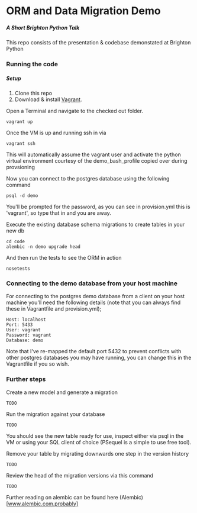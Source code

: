 # ORM and Data Migration Demo
##### A Short Brighton Python Talk
This repo consists of the presentation & codebase demonstated at Brighton Python

### Running the code
##### Setup
1. Clone this repo
2. Download & install [Vagrant](https://www.vagrantup.com/).

Open a Terminal and navigate to the checked out folder.
```
vagrant up
```

Once the VM is up and running ssh in via

```
vagrant ssh
```

This will automatically assume the vagrant user and activate the python virtual environment courtesy of the demo_bash_profile copied over during provsioning

Now you can connect to the postgres database using the following command

```
psql -d demo
```

You'll be prompted for the password, as you can see in provision.yml this is 'vagrant', so type that in and you are away.



Execute the existing database schema migrations to create tables in your new db

```
cd code
alembic -n demo upgrade head
```

And then run the tests to see the ORM in action

```
nosetests
```

### Connecting to the demo database from your host machine

For connecting to the postgres demo database from a client on your host machine you'll need the following details (note that you can always find these in Vagrantfile and provision.yml);

```
Host: localhost
Port: 5433
User: vagrant
Password: vagrant
Database: demo
```

Note that I've re-mapped the default port 5432 to prevent conflicts with other postgres databases you may have running, you can change this in the Vagrantfile if you so wish.




### Further steps
Create a new model and generate a migration

```
TODO
```

Run the migration against your database

```
TODO
```

You should see the new table ready for use, inspect either via psql in the VM or using your SQL client of choice (PSequel is a simple to use free tool).

Remove your table by migrating downwards one step in the version history

```
TODO
```

Review the head of the migration versions via this command

```
TODO
```

Further reading on alembic can be found here (Alembic)[www.alembic.com.probably]


